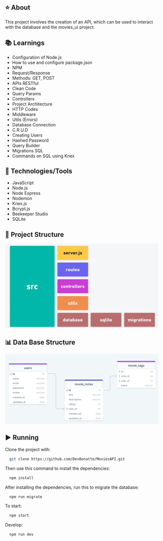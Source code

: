 ## ⭐ About
This project involves the creation of an API, which can be used to interact with the database and the movies_ui project.

## 📚 Learnings
- Configuration of Node.js
- How to use and configure package.json
- NPM
- Request/Response
- Methods: GET, POST
- APIs RESTful
- Clean Code
- Query Params
- Controllers
- Project Architecture
- HTTP Codes
- Middleware
- Utils (Errors)
- Database Connection
- C.R.U.D
- Creating Users 
- Hashed Password
- Query Builder
- Migrations SQL
- Commands on SQL using Knex

## 🚀 Technologies/Tools
- JavaScript
- Node.js
- Node Express
- Nodemon
- Knex.js
- Bcrypt.js
- Beekeeper Studio
- SQLite

## 📐 Project Structure
![Structure](./assets/app_structure.png)

## 📊 Data Base Structure
![Structure](./assets/db_structure.png)

## ▶️ Running
Clone the project with:
```bash
  git clone https://github.com/DevBonatto/MoviesAPI.git
```

Then use this command to install the dependencies:
```bash
  npm install
```

After installing the dependencies, run this to migrate the database:
```bash
  npm run migrate
```

To start:
```bash
  npm start
```

Develop:
```bash
  npm run dev
```

